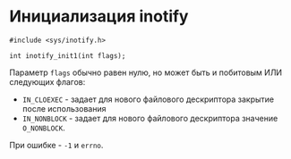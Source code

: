 # Инициализация inotify

    #include <sys/inotify.h>

    int inotify_init1(int flags);

Параметр `flags` обычно равен нулю, но может быть и побитовым ИЛИ следующих флагов:
* `IN_CLOEXEC` - задает для нового файлового дескриптора закрытие после использования 
* `IN_NONBLOCK` - задает для нового файлового дескриптора значение `O_NONBLOCK`.

При ошибке - `-1` и `errno`.

